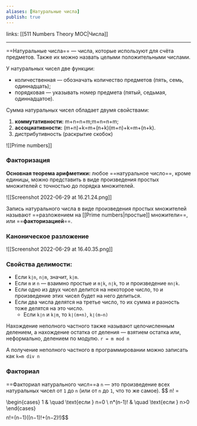 ```yaml
---
aliases: [Натуральные числа]
publish: true
---
```

links: [[511 Numbers Theory MOC|Числа]]

---

==Натуральные числа== — числа, которые используют для счёта предметов. Также их можно назвать целыми положительными числами.

У натуральных чисел две функции:
- количественная — обозначать количество предметов (пять, семь, одиннадцать);
- порядковая — указывать номер предмета (пятый, седьмая, одиннадцатое).


Сумма натуральных чисел обладает двумя свойствами: 
1) **коммутативности:** m+n=n+m;m+n=n+m;
2) **ассоциативности:** (m+n)+k=m+(n+k)(m+n)+k=m+(n+k).
3) дистрибутивность (раскрытие скобок)


![[Prime numbers]]


### Факторизация
**Основная теорема арифметики:** любое ==натуральное число==, кроме единицы, можно представить в виде произведения простых множителей с точностью до порядка множителей.

![[Screenshot 2022-06-29 at 16.21.24.png]]

Запись натурального числа в виде произведения простых множителей называют ==разложением на [[Prime numbers|простые]] множители==, или ==**факторизацией**==.


### Каноническое разложение
![[Screenshot 2022-06-29 at 16.40.35.png]]




### Свойства делимости:
- Если `k∣n`, `n∣m`, значит, `k∣m`. 
- Если `m` и `n` — взаимно простые и `m∣k`, `n∣k`, то и произведение `mn∣k`.
- Если одно из двух чисел делится на некоторое число, то и произведение этих чисел будет на него делиться.
- Если два числа делятся на третье число, то их сумма и разность тоже делятся на это число.
	- Если `k∣n` и `k∣m`, то `k∣(m+n)`, `k∣(m−n)`



Нахождение неполного частного также называют целочисленным делением, а нахождение остатка от деления — взятием остатка или, неформально, делением по модулю.
`r = m mod n`

А получение неполного частного в программировании можно записать как 
`k=m div n`



### Факториал
==Факториал натурального числ==а `n` — это произведение всех натуральных чисел от `1` до `n` (или от `n` до `1`, что то же самое).
$$
n! =

\begin{cases}
 1      & \quad \text{если } n=0 \\
 n*(n-1)! & \quad \text{если } n>0  
\end{cases}
$$
$$n!=(n−1)((n−1)!+(n−2)!)$$

